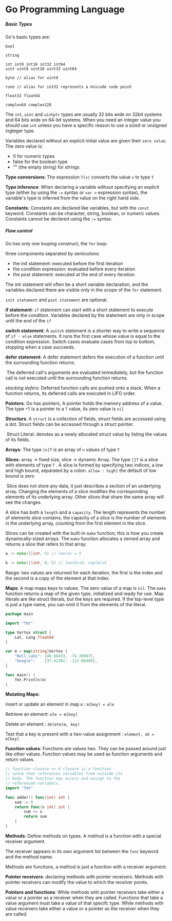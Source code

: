 # Go Programming Language



##### Basic Types

Go's basic types are:

```
bool

string

int int8 int16 int32 int64
uint uint8 uint16 uint32 uint64

byte // alias for uint8

rune // alias for int32 represents a Unicode code point

float32 float64

complex64 complex128
```

The `int`, `uint` and `uintptr` types are usually 32 bits wide on 32bit systems and 64 bits wide on 64-bit systems. When   you need an integer value you should use `int` unless you have a specific reason to use a sized or unsigned ingteger type.

Variables declared without an explicit initial value are given their `zero value`. The zero value is:

- 0 for numeric types
- false for the boolean type
- "" (the empty string) for strings



**Type conversions**: The expression `T(v)` converts the value `v` to type `T`

**Type inference**: When declaring a variable without specifying an explicit type (either by using the `:=` syntax or `var =` expression syntax), the variable's type is inferred from the value on the right hand side.

**Constants**: Constants are declared like variables, but with the `const` keyword. Constants can be character, string, boolean, or numeric values. Constants cannot be declared using the `:=` syntax.



##### Flow control

Go has only one looping construct, the `for` loop:

three components separated by semicolons:

- the init statement: executed before the first iteration
- the condition expression: evaluated before every iteration
- the post statement: executed at the end of every iteration

The init statement will often be a short variable declaration, and the variables declared there are visible only in the scope of the `for` statement.

`init statement` and `post statement` are optional.

**if statement**: `if` statement can start with a short statement to execute before the condition. Variables declared by the statement are only in scope until the end of the `if` 

**switch statement**: A `switch` statement is a shorter way to write a sequence of `if - else` statements. It runs the first case whose value is equal to the condition expression. Switch cases evaluate cases from top to bottom, stopping when a case succeeds.

**defer statement**: A defer statement defers the execution of a function until the surrounding function returns. 

​	The deferred call's arguments are evaluated immediately, but the function call is not executed until the surrounding function returns.

*stacking defers*: Deferred function calls are pushed onto a stack. When a function returns, its deferred calls are executed in LIFO order.

**Pointers**: Go has pointers, A pointer holds the memory address of a value. The type `*T` is a pointer to a `T` value, its zero value is `nil`

**Structurs**: A `struct` is a collection of fields, struct fields are accessed  using a dot. Struct fields can be accessed through a struct pointer.

​	Struct Literal: denotes as a newly allocated struct value by listing the values of its fields.

**Arrays**: The type `[n]T` is an array of `n` values of type `T`

**Slices**: array -> fixed size, slice -> dynamic Array. The type `[]T` is a slice with elements of type `T` . A slice is formed by specifying two indices, a low and high bound, separated by a colon. `a[low : high]` the default of low bound is zero

​	Slice does not store any data, it just describes a section of an underlying array. Changing the elements of a slice modifies the corresponding elements of its underlying array. Other slices that share the same array will see the changes.

A slice has both a `length` and a `capacity`. The length represents the number of elements slice contains, the capacity of a slice is the number of elements in the underlying array, counting from the first element in the slice.

Slices can be created with the built-in `make` function; this is how you create dynamically-sized arrays. The `make` function allocates a zeroed array and returns a slice that refers to that array:

```go
a := make([]int, 5) // len(a) = 5

b := make([]int, 0, 5) // len(b)=0, cap(b)=5
```

Range: two values are returned for each iteration, the first is the index and the second is a copy of the element at that index.



**Maps**: A map maps keys to values. The zero value of a map is `nil`. The `make` function returns a map of the given type, initialized and ready for use. Map literals are like struct literals, but the keys are required. If the top-level type is just a type name, you can omit it from the elements of the literal.

```go
package main

import "fmt"

type Vertex struct {
	Lat, Long float64
}

var m = map[string]Vertex {
	"Bell Labs": {40.68433, -74.39967},
	"Google":    {37.42202, -122.08408},
}

func main() {
	fmt.Println(m)
}
```

**Mutating Maps**:

insert or update an element in map `m` : `m[key] = ele`

Retrieve an element: `ele = m[key]`

Delete an element : `delete(m, key)`

Test that a key is present with a two-value assignment : `element, ok = m[key]`



**Function values**: Functions are values two. They can be passed around just like other values. Function values may be used as function arguments and return values.

```go
// function closure => A closure is a function 
// value that references variables from outside its
// body. The function may access and assign to the 
// referenced variabels.
import "fmt"

func adder() func(int) int {
	sum := 0
	return func(x int) int {
		sum += x
		return sum
	}
}
```



**Methods**: Define methods on types. A method is a function with a special receiver argument. 

The receiver appears in its own argument list between the `func` keyword and the method name.

Methods are functions, a method is just a function with a receiver argument.



**Pointer receivers**: declaring methods with pointer receivers. Methods with pointer receivers can modify the value to which the receiver points. 

**Pointers and functions**: While methods with pointer receivers take either a value or a pointer as a receiver when they are called. Functions that take a value argument must take a value of that specifc type. While methods with value receivers take either a value or a pointer as the receiver when they are called.

























